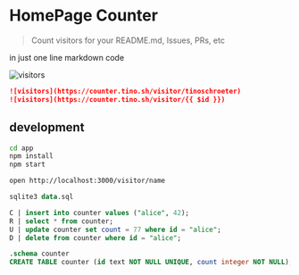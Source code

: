 # HomePage Counter

> Count visitors for your README.md, Issues, PRs, etc

in just one line markdown code

![visitors](https://counter.tino.sh/visitor/tinoschroeter)

```md
![visitors](https://counter.tino.sh/visitor/tinoschroeter)
![visitors](https://counter.tino.sh/visitor/{{ $id }})
```

## development

```bash
cd app
npm install
npm start

open http://localhost:3000/visitor/name
```

```sql
sqlite3 data.sql

C | insert into counter values ("alice", 42);
R | select * from counter;
U | update counter set count = 77 where id = "alice";
D | delete from counter where id = "alice";
```

```sql
.schema counter
CREATE TABLE counter (id text NOT NULL UNIQUE, count integer NOT NULL);
```

